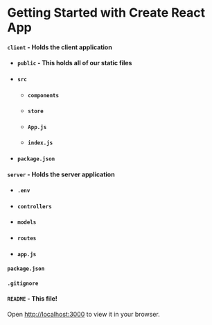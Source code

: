 # Getting Started with Create React App


#### `client` - Holds the client application
- #### `public` - This holds all of our static files
- #### `src`
    - #### `components`
    - #### `store`
    - #### `App.js`
    - #### `index.js`
- #### `package.json`
#### `server` - Holds the server application
- #### `.env`
- #### `controllers`
- #### `models`
- #### `routes`
- #### `app.js`
#### `package.json`
#### `.gitignore`
#### `README` - This file!


Open [http://localhost:3000](http://localhost:3000) to view it in your browser.






